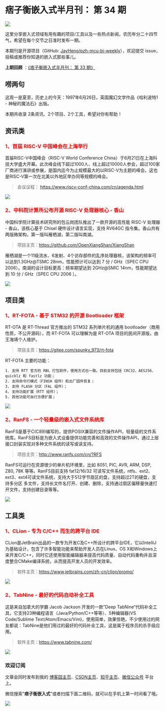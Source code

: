 # 痞子衡嵌入式半月刊： 第 34 期

![](http://henjay724.com/image/cnblogs/pzh_mcu_bi_weekly.PNG)

这里分享嵌入式领域有用有趣的项目/工具以及一些热点新闻，农历年分二十四节气，希望在每个交节之日准时发布一期。

本期刊是开源项目（GitHub: [JayHeng/pzh-mcu-bi-weekly](https://github.com/JayHeng/pzh-mcu-bi-weekly)），欢迎提交 issue，投稿或推荐你知道的嵌入式那些事儿。

**上期回顾** ：[《痞子衡嵌入式半月刊： 第 33 期》](https://www.cnblogs.com/henjay724/p/14879976.html)

## 唠两句

这周一是夏至，历史上的今天：1997年6月26日，英国魔幻文学作品《哈利波特1 - 神秘的魔法石》出版。

本期共收录 2条资讯、2个项目、2个工具，希望对你有帮助！

## 资讯类

### <font color="red">1、首届 RISC-V 中国峰会在上海举行</font>

首届RISC-V中国峰会（RISC-V World Conference China）于6月21日在上海科技大学盛大开幕。此次峰会线下超过1000人、线上超过10000人参会，超过100家厂商进行演讲或参展，是国内迄今为止规模最大的以RISC-V为主题的峰会。这也是RISC-V第一次在北美以外地区举办同等规模的峰会。

> 会议议程： https://www.riscv-conf-china.com/cn/agenda.html

![](http://henjay724.com/image/biweekly20210626/RISC-V_World_Conference_China_1st.PNG)

### <font color="red">2、中科院计算所公布开源 RISC-V 处理器核心 - 香山</font>

中国科学院计算技术研究所的包云岗团队推出了一款开源的高性能 RISC-V 处理器 - 香山，该核心基于 Chisel 硬件设计语言实现，支持 RV64GC 指令集。香山共有两版微架构，第一版叫雁栖湖，第二版叫南湖。

> 项目主页：https://github.com/OpenXiangShan/XiangShan

雁栖湖是一个11级流水、6发射、4个访存部件的乱序处理器核，该架构的频率可以达到1.3GHz@TSMC 28nm，性能预计可以达到 7 分 / GHz（SPEC CPU 2006）。南湖的设计目标更高：频率期望达到 2GHz@SMIC 14nm，性能期望达到 10 分 / GHz（SPEC CPU 2006 ）。

![](http://henjay724.com/image/biweekly20210626/Xiangshan_yanxihu.PNG)

## 项目类

### <font color="red">1、RT-FOTA - 基于 STM32 的开源 Bootloader 框架</font>

RT-OTA 是 RT-Thread 官方推出的 STM32 系列单片机的通用 bootloader（商用性质，不公开源码），而 RT-FOTA 可以理解为是 RT-OTA 项目的民间开源版，由王海靖个人维护。  

> 项目主页：https://gitee.com/spunky_973/rt-fota

RT-FOTA 主要的功能：

```text
1. 支持 RTT 官方的 RBL 打包软件，使用方式也一致。目前支持包括 CRC32、AES256、quicklz 和 fastlz 功能；
2. 支持命令行模式（FINSH 组件）和出厂固件恢复；
3. 支持 FLASH 分区（FAL 组件）；
4. 支持功能扩展（RTT 组件）；
5. 其他功能可自行方便扩展；
```

![](http://henjay724.com/image/biweekly20210626/RT-FOTA.PNG)

### <font color="red">2、RanFS - 一个轻量级的嵌入式文件系统库</font>

RanFS是基于C(C89)编写的，提供POSIX兼容的文件操作API，轻量级的文件系统库。RanFS目标是为嵌入式设备提供功能完善和高效的文件操作API，通过上层接口封装实现对多种文件系统的读写或读支持。

> 项目主页：http://www.ranfs.com/cn/?RFS

RanFS可运行在资源很少的单片机环境里，比如 8051, PIC, AVR, ARM, DSP, Z80, 78K 等等。RanFS目前支持 fat12/16/32 可读写文件系统，ntfs、ext2、ext3、ext4可读文件系统，支持大于512字节扇区的盘，支持超过2T的硬盘，支持多分区 多文件，支持长文件名打开、创建、删除，支持通过扇区偏移量快速打开文件，支持创建目录等等。

![](http://henjay724.com/image/biweekly20210626/RanFS.PNG)

## 工具类

### <font color="red">1、CLion - 专为 C/C++ 而生的跨平台 IDE</font>

CLion是JetBrain出品的一款专为开发C及C++所设计的跨平台IDE，它以IntelliJ为基础设计，包含了许多智能功能来帮助开发人员在Linux、OS X和Windows上来开发C/C++，同时它还使用智能编辑器来提高代码质量、自动代码重构并且深度整合CMake编译系统，从而提高开发人员的开发效率。

> 软件主页：https://www.jetbrains.com/zh-cn/clion/promo/

![](http://henjay724.com/image/biweekly20210626/CLion.PNG)

### <font color="red">2、TabNine - 最好的代码自动补全工具</font>

这是来自加拿大的学霸 Jacob Jackson 开发的一款”Deep TabNine“代码补全工具，它支持23种编程语言（Java/Python/C++等等）、5种编辑器(VS Code/Sublime Text/Atom/Emacs/Vim)，使用简单，效果惊艳。不少使用过的网友都说：TabNine是他们用过的最好的代码补全工具，这是属于程序员的杀手级应用。

> 软件主页：https://www.tabnine.com/

![](http://henjay724.com/image/biweekly20210626/TabNine.gif)

### 欢迎订阅

文章会同时发布到我的 [博客园主页](https://www.cnblogs.com/henjay724/)、[CSDN主页](https://blog.csdn.net/henjay724)、[知乎主页](https://www.zhihu.com/people/henjay724)、[微信公众号](http://weixin.sogou.com/weixin?type=1&query=痞子衡嵌入式) 平台上。

微信搜索"__痞子衡嵌入式__"或者扫描下面二维码，就可以在手机上第一时间看了哦。

![](http://henjay724.com/image/github/pzhMcu_qrcode_258x258.jpg)

